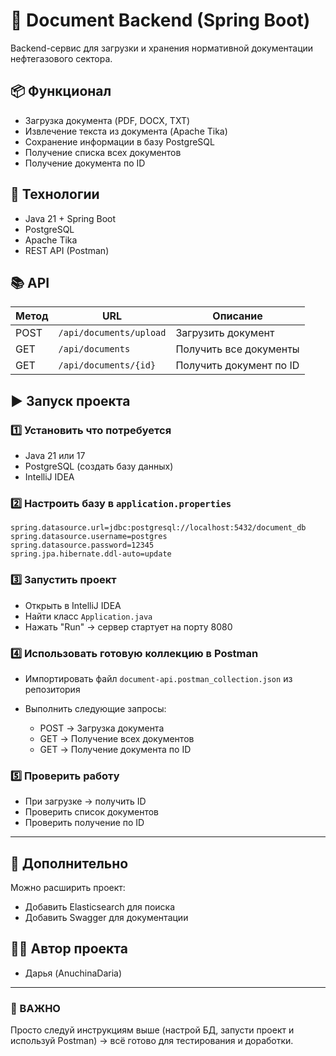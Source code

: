 
# 📄 Document Backend (Spring Boot)

Backend-сервис для загрузки и хранения нормативной документации нефтегазового сектора.

## 📦 Функционал

- Загрузка документа (PDF, DOCX, TXT)
- Извлечение текста из документа (Apache Tika)
- Сохранение информации в базу PostgreSQL
- Получение списка всех документов
- Получение документа по ID

## 🚀 Технологии

- Java 21 + Spring Boot
- PostgreSQL
- Apache Tika
- REST API (Postman)

## 📚 API

| Метод | URL | Описание |
|-------|-----|----------|
| POST | `/api/documents/upload` | Загрузить документ |
| GET  | `/api/documents` | Получить все документы |
| GET  | `/api/documents/{id}` | Получить документ по ID |

## ▶️ Запуск проекта

### 1️⃣ Установить что потребуется

- Java 21 или 17
- PostgreSQL (создать базу данных)
- IntelliJ IDEA

### 2️⃣ Настроить базу в `application.properties`

```
spring.datasource.url=jdbc:postgresql://localhost:5432/document_db
spring.datasource.username=postgres
spring.datasource.password=12345
spring.jpa.hibernate.ddl-auto=update
```

### 3️⃣ Запустить проект

- Открыть в IntelliJ IDEA
- Найти класс `Application.java`
- Нажать "Run" → сервер стартует на порту 8080

### 4️⃣ Использовать готовую коллекцию в Postman

- Импортировать файл `document-api.postman_collection.json` из репозитория
- Выполнить следующие запросы:

    - POST → Загрузка документа
    - GET → Получение всех документов
    - GET → Получение документа по ID

### 5️⃣ Проверить работу

- При загрузке → получить ID
- Проверить список документов
- Проверить получение по ID

---

## 📌 Дополнительно

Можно расширить проект:
- Добавить Elasticsearch для поиска
- Добавить Swagger для документации

## 👨‍💻 Автор проекта

- Дарья (AnuchinaDaria)

---

### 📢 ВАЖНО 

Просто следуй инструкциям выше (настрой БД, запусти проект и используй Postman) → всё готово для тестирования и доработки.

